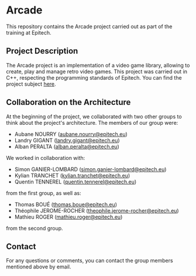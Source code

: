 # Arcade

This repository contains the Arcade project carried out as part of the training at Epitech.

## Project Description

The Arcade project is an implementation of a video game library, allowing to create, play and manage retro video games. This project was carried out in C++, respecting the programming standards of Epitech.
You can find the project subject [here](./doc/Subject/B-OOP-400_arcade.pdf).

## Collaboration on the Architecture

At the beginning of the project, we collaborated with two other groups to think about the project's architecture. The members of our group were:

- Aubane NOURRY (aubane.nourry@epitech.eu)
- Landry GIGANT (landry.gigant@epitech.eu)
- Alban PERALTA (alban.peralta@epitech.eu)

We worked in collaboration with:

- Simon GANIER-LOMBARD (simon.ganier-lombard@epitech.eu)
- Kylian TRANCHET (kylian.tranchet@epitech.eu)
- Quentin TENNEREL (quentin.tennerel@epitech.eu)

from the first group, as well as:

- Thomas BOUÉ (thomas.boue@epitech.eu)
- Théophile JEROME-ROCHER (theophile.jerome-rocher@epitech.eu)
- Mathieu ROGER (mathieu.roger@epitech.eu)

from the second group.

## Contact

For any questions or comments, you can contact the group members mentioned above by email.